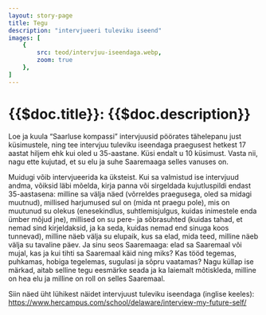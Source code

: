 ```yaml
---
layout: story-page
title: Tegu
description: "intervjueeri tuleviku iseend"
images: [
    {
        src: teod/intervjuu-iseendaga.webp,
        zoom: true
    },
]
---
```


# {{$doc.title}}: {{$doc.description}}

Loe ja kuula “Saarluse kompassi” intervjuusid pöörates tähelepanu just küsimustele, ning tee intervjuu tuleviku iseendaga praegusest hetkest 17 aastat hiljem ehk kui oled u 35-aastane. Küsi endalt u 10 küsimust. Vasta nii, nagu ette kujutad, et su elu ja suhe Saaremaaga selles vanuses on.

Muidugi võib intervjueerida ka üksteist. Kui sa valmistud ise intervjuud andma, võiksid läbi mõelda, kirja panna või sirgeldada kujutluspildi endast 35-aastasena: milline sa välja näed (võrreldes praegusega, oled sa midagi muutnud), millised harjumused sul on (mida nt praegu pole), mis on muutunud su olekus (enesekindlus, suhtlemisjulgus, kuidas inimestele enda ümber mõjud jne), millised on su pere- ja sõbrasuhted (kuidas tahad, et nemad sind kirjeldaksid, ja ka seda, kuidas nemad end sinuga koos tunnevad), milline näeb välja su elupaik, kus sa elad, mida teed, milline näeb välja su tavaline päev. Ja sinu seos Saaremaaga: elad sa Saaremaal või mujal, kas ja kui tihti sa Saaremaal käid ning miks? Kas tööd tegemas, puhkamas, hobiga tegelemas, sugulasi ja sõpru vaatamas? Nagu küllap ise märkad, aitab selline tegu eesmärke seada ja ka laiemalt mõtiskleda, milline on hea elu ja milline on roll on selles Saaremaal.

Siin näed üht lühikest näidet intervjuust tuleviku iseendaga (inglise keeles): https://www.hercampus.com/school/delaware/interview-my-future-self/



<!-- <details-wrapper summary="Lisaks" icon="icon-park-outline:six-points">


</details-wrapper>
 -->
